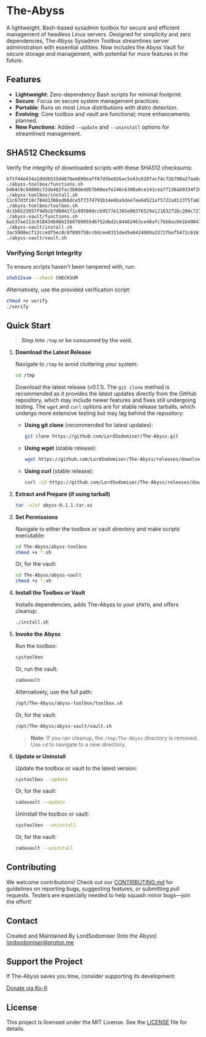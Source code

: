 # The-Abyss

A lightweight, Bash-based sysadmin toolbox for secure and efficient management of headless Linux servers. Designed for simplicity and zero dependencies, The-Abyss Sysadmin Toolbox streamlines server administration with essential utilities. Now includes the Abyss Vault for secure storage and management, with potential for more features in the future.

## Features

- **Lightweight**: Zero-dependency Bash scripts for minimal footprint.
- **Secure**: Focus on secure system management practices.
- **Portable**: Runs on most Linux distributions with distro detection.
- **Evolving**: Core toolbox and vault are functional; more enhancements planned.
- **New Functions**: Added `--update` and `--uninstall` options for streamlined management.

## SHA512 Checksums

Verify the integrity of downloaded scripts with these SHA512 checksums:

```
b71f44e434a1dddb515d4876ee698eaff6745be026ac5e43c620facf4c726790a27aa0a3b27419d31bc4bc55009d7b940f717acfd7eba82ab6bee67c37b08938  ./abyss-toolbox/functions.sh
b464c0c94808c72de482fac3b8deddb7b60eefe246c6388a0ce141cea77136ab9334f202617a0728e89244f2b9bf2286f653a5d3e8241859a616177ad90f72c0  ./abyss-toolbox/install.sh
11c67d3f18c784d1388adb6dce5f7374791b14e6ba5dee7ee64521af5722a011375fa63dbcf40ea53048c66f0e373c8079dcfac2d724cdf622adc94563c706db  ./abyss-toolbox/toolbox.sh
dc1b6523057f9d9cb7d6041f1c89580dccb9577e1385e00376529e12163272bc284c727a4ab3cc2f84504c6f388adf3320746ec990d57829faa139e1cd59c57b  ./abyss-vault/functions.sh
6a537ae113c01843db98b15b0769055d6f52dbd2c84462463ce40afc7bb8acbb1649047c6a6ce625351e9a8a13c54eb026747247a8b9a3d880128e3d4e5c600b  ./abyss-vault/install.sh
3ac5908ecf12ccedf5ec8c8f895f58cc0dcee8331ded5e0424089a3372fbef5472c616fbb1a13b22a7860a384c744c1d212dcff2627d81f2e9cc9daff2b2ee6f  ./abyss-vault/vault.sh
```

### Verifying Script Integrity

To ensure scripts haven't been tampered with, run:

```bash
sha512sum --check CHECKSUM
```

Alternatively, use the provided verification script:

```bash
chmod +x verify
./verify
```

## Quick Start

> **Step into `/tmp` or be consumed by the void.**

1. **Download the Latest Release**

   Navigate to `/tmp` to avoid cluttering your system:

   ```bash
   cd /tmp
   ```

   Download the latest release (v0.1.1). The `git clone` method is recommended as it provides the latest updates directly from the GitHub repository, which may include newer features and fixes still undergoing testing. The `wget` and `curl` options are for stable release tarballs, which undergo more extensive testing but may lag behind the repository:

   - **Using git clone** (recommended for latest updates):
     ```bash
     git clone https://github.com/LordSodomiser/The-Abyss.git
     ```

   - **Using wget** (stable release):
     ```bash
     wget https://github.com/LordSodomiser/The-Abyss/releases/download/0.1.1/abyss-0.1.1.tar.xz
     ```

   - **Using curl** (stable release):
     ```bash
     curl -LO https://github.com/LordSodomiser/The-Abyss/releases/download/0.1.1/abyss-0.1.1.tar.xz
     ```

2. **Extract and Prepare (if using tarball)**

   ```bash
   tar -xJvf abyss-0.1.1.tar.xz
   ```

3. **Set Permissions**

   Navigate to either the toolbox or vault directory and make scripts executable:

   ```bash
   cd The-Abyss/abyss-toolbox
   chmod +x *.sh
   ```

   Or, for the vault:

   ```bash
   cd The-Abyss/abyss-vault
   chmod +x *.sh
   ```

4. **Install the Toolbox or Vault**

   Installs dependencies, adds The-Abyss to your `$PATH`, and offers cleanup:

   ```bash
   ./install.sh
   ```

5. **Invoke the Abyss**

   Run the toolbox:

   ```bash
   cystoolbox
   ```

   Or, run the vault:

   ```bash
   cadavault
   ```

   Alternatively, use the full path:

   ```bash
   /opt/The-Abyss/abyss-toolbox/toolbox.sh
   ```

   Or, for the vault:

   ```bash
   /opt/The-Abyss/abyss-vault/vault.sh
   ```

   > **Note**: If you ran cleanup, the `/tmp/The-Abyss` directory is removed. Use `cd` to navigate to a new directory.

6. **Update or Uninstall**

   Update the toolbox or vault to the latest version:

   ```bash
   cystoolbox --update
   ```

   Or, for the vault:

   ```bash
   cadavault --update
   ```

   Uninstall the toolbox or vault:

   ```bash
   cystoolbox --uninstall
   ```

   Or, for the vault:

   ```bash
   cadavault --uninstall
   ```

## Contributing

We welcome contributions! Check out our [CONTRIBUTING.md](CONTRIBUTING.md) for guidelines on reporting bugs, suggesting features, or submitting pull requests. Testers are especially needed to help squash minor bugs—join the effort!

## Contact
Created and Maintained By
LordSodomiser (Into the Abyss) <lordsodomiser@proton.me>

## Support the Project

If The-Abyss saves you time, consider supporting its development:

[Donate via Ko-fi](https://ko-fi.com/lordsodomiser)

## License

This project is licensed under the MIT License. See the [LICENSE](LICENSE) file for details.

